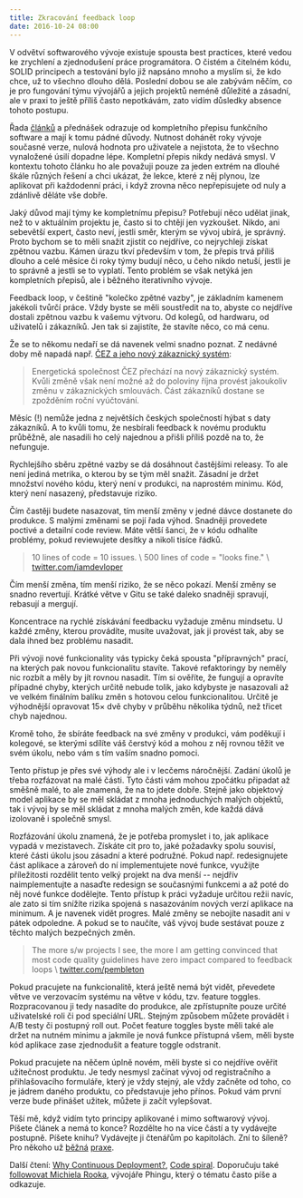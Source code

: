 ```yaml
---
title: Zkracování feedback loop
date: 2016-10-24 08:00
---
```


V odvětví softwarového vývoje existuje spousta best practices, které vedou ke zrychlení a zjednodušení práce programátora. O čistém a čitelném kódu, SOLID principech a testování bylo již napsáno mnoho a myslím si, že kdo chce, už to všechno dlouho dělá. Poslední dobou se ale zabývám něčím, co je pro fungování týmu vývojářů a jejich projektů neméně důležité a zásadní, ale v praxi to ještě příliš často nepotkávám, zato vidím důsledky absence tohoto postupu.

Řada [článků](http://codeahoy.com/2016/04/21/when-to-rewrite-from-scratch-autopsy-of-a-failed-software/) a přednášek odrazuje od kompletního přepisu funkčního software a mají k tomu pádné důvody. Nutnost dohánět roky vývoje současné verze, nulová hodnota pro uživatele a nejistota, že to všechno vynaložené úsilí dopadne lépe. Kompletní přepis nikdy nedává smysl. V kontextu tohoto článku ho ale považuji pouze za jeden extrém na dlouhé škále různých řešení a chci ukázat, že lekce, které z něj plynou, lze aplikovat při každodenní práci, i když zrovna něco nepřepisujete od nuly a zdánlivě děláte vše dobře.

Jaký důvod mají týmy ke kompletnímu přepisu? Potřebují něco udělat jinak, než to v aktuálním projektu je, často si to chtějí jen vyzkoušet. Nikdo, ani sebevětší expert, často neví, jestli směr, kterým se vývoj ubírá, je správný. Proto bychom se to měli snažit zjistit co nejdříve, co nejrychleji získat zpětnou vazbu. Kámen úrazu tkví především v tom, že přepis trvá příliš dlouho a celé měsíce či roky týmy budují něco, u čeho nikdo netuší, jestli je to správně a jestli se to vyplatí. Tento problém se však netýká jen kompletních přepisů, ale i běžného iterativního vývoje.

Feedback loop, v češtině "kolečko zpětné vazby", je základním kamenem jakékoli tvůrčí práce. Vždy byste se měli soustředit na to, abyste co nejdříve dostali zpětnou vazbu k vašemu výtvoru. Od kolegů, od hardwaru, od uživatelů i zákazníků. Jen tak si zajistíte, že stavíte něco, co má cenu.

Že se to někomu nedaří se dá navenek velmi snadno poznat. Z nedávné doby mě napadá např. [ČEZ a jeho nový zákaznický systém](https://ekonomika.idnes.cz/cez-odstavil-zakaznicky-system-dnp-/ekonomika.aspx?c=A160915_191018_ekonomika_ozr):

> Energetická společnost ČEZ přechází na nový zákaznický systém. Kvůli změně však není možné až do poloviny října provést jakoukoliv změnu v zákaznických smlouvách. Část zákazníků dostane se zpožděním roční vyúčtování.

Měsíc (!) nemůže jedna z největších českých společností hýbat s daty zákazníků. A to kvůli tomu, že nesbírali feedback k novému produktu průběžně, ale nasadili ho celý najednou a přišli příliš pozdě na to, že nefunguje.

Rychlejšího sběru zpětné vazby se dá dosáhnout častějšími releasy. To ale není jediná metrika, o kterou by se tým měl snažit. Zásadní je držet množství nového kódu, který není v produkci, na naprostém minimu. Kód, který není nasazený, představuje riziko.

Čím častěji budete nasazovat, tím menší změny v jedné dávce dostanete do produkce. S malými změnami se pojí řada výhod. Snadněji provedete poctivé a detailní code review. Máte větší šanci, že v kódu odhalíte problémy, pokud reviewujete desítky a nikoli tisíce řádků.

> 10 lines of code = 10 issues. \\
> 500 lines of code = "looks fine." \\
> [twitter.com/iamdevloper](https://twitter.com/iamdevloper/status/397664295875805184)

Čím menší změna, tím menší riziko, že se něco pokazí. Menší změny se snadno revertují. Krátké větve v Gitu se také daleko snadněji spravují, rebasují a mergují.

Koncentrace na rychlé získávání feedbacku vyžaduje změnu mindsetu. U každé změny, kterou provádíte, musíte uvažovat, jak ji provést tak, aby se dala ihned bez problému nasadit.

Při vývoji nové funkcionality vás typicky čeká spousta "přípravných" prací, na kterých pak novou funkcionalitu stavíte. Takové refaktoringy by neměly nic rozbít a měly by jít rovnou nasadit. Tím si ověříte, že fungují a opravíte případné chyby, kterých určitě nebude tolik, jako kdybyste je nasazovali až ve velkém finálním balíku změn s hotovou celou funkcionalitou. Určitě je výhodnější opravovat 15× dvě chyby v průběhu několika týdnů, než třicet chyb najednou.

Kromě toho, že sbíráte feedback na své změny v produkci, vám poděkují i kolegové, se kterými sdílíte váš čerstvý kód a mohou z něj rovnou těžit ve svém úkolu, nebo vám s tím vaším snadno pomoci.

Tento přístup je přes své výhody ale i v lecčems náročnější. Zadání úkolů je třeba rozfázovat na malé části. Tyto části vám mohou zpočátku připadat až směšně malé, to ale znamená, že na to jdete dobře. Stejně jako objektový model aplikace by se měl skládat z mnoha jednoduchých malých objektů, tak i vývoj by se měl skládat z mnoha malých změn, kde každá dává izolovaně i společně smysl.

Rozfázování úkolu znamená, že je potřeba promyslet i to, jak aplikace vypadá v mezistavech. Získáte cit pro to, jaké požadavky spolu souvisí, které části úkolu jsou zásadní a které podružné. Pokud např. redesignujete část aplikace a zároveň do ní implementujete nové funkce, využijte příležitosti rozdělit tento velký projekt na dva menší -- nejdřív naimplementujte a nasaďte redesign se současnými funkcemi a až poté do něj nové funkce dodělejte. Tento přístup k práci vyžaduje určitou režii navíc, ale zato si tím snížíte rizika spojená s nasazováním nových verzí aplikace na minimum. A je navenek vidět progres. Malé změny se nebojíte nasadit ani v pátek odpoledne. A pokud se to naučíte, váš vývoj bude sestávat pouze z těchto malých bezpečných změn.

> The more s/w projects I see, the more I am getting convinced that most code quality guidelines have zero impact compared to feedback loops \\
> [twitter.com/pembleton](https://twitter.com/pembleton/status/768551599052644352)

Pokud pracujete na funkcionalitě, která ještě nemá být vidět, převedete větve ve verzovacím systému na větve v kódu, tzv. feature toggles. Rozpracovanou ji tedy nasadíte do produkce, ale zpřístupníte pouze určité uživatelské roli či pod speciální URL. Stejným způsobem můžete provádět i A/B testy či postupný roll out. Počet feature toggles byste měli také ale držet na nutném minimu a jakmile je nová funkce přístupná všem, měli byste kód aplikace zase zjednodušit a feature toggle odstranit.

Pokud pracujete na něčem úplně novém, měli byste si co nejdříve ověřit užitečnost produktu. Je tedy nesmysl začínat vývoj od registračního a přihlašovacího formuláře, který je vždy stejný, ale vždy začněte od toho, co je jádrem daného produktu, co představuje jeho přínos. Pokud vám první verze bude přinášet užitek, můžete ji začít vylepšovat.

Těší mě, když vidím tyto principy aplikované i mimo softwarový vývoj. Píšete článek a nemá to konce? Rozdělte ho na více částí a ty vydávejte postupně. Píšete knihu? Vydávejte ji čtenářům po kapitolách. Zní to šíleně? Pro někoho už [běžná](https://www.objc.io/blog/2015/07/14/advanced-swift-early-access/) [praxe](https://www.objc.io/blog/2015/07/28/core-data-early-access/).

Další čtení: [Why Continuous Deployment?](http://www.startuplessonslearned.com/2009/06/why-continuous-deployment.html), [Code spiral](http://www.pushing-pixels.org/2015/06/11/code-spiral.html). Doporučuju také [followovat Michiela Rooka](https://twitter.com/michieltcs), vývojáře Phingu, který o tématu často píše a odkazuje.
